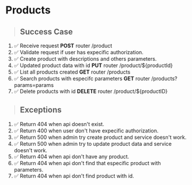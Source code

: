 # Products

> ## Success Case

1. ✅  Receive request **POST** router /product
1. ✅  Validate request if user has expecific authorization.
2. ✅  Create product with descriptions and others parameters.
3. ✅  Updated product data with id **PUT** router /product/${productId}
4. ✅ List all products created **GET** router /products
5. ✅ Search products with especifc parameters **GET** router /products?params=params
6. ✅ Delete products with id **DELETE** router /product/${productID}


> ## Exceptions
1. ✅ Return 404 when api doesn't exist.
2. ✅ Return 400 when user don't have expecific authorization.
3. ✅ Return 500 when admin try create product and service doesn't work.
4. ✅ Return 500 when admin try to update product data and service doesn't work.
5. ✅ Return 404 when api don't have any product.
6. ✅ Return 404 when api don't find that especific product with parameters.
7. ✅ Return 404 when api don't find product with id.